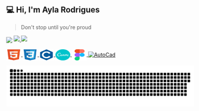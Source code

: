 ## 💻 Hi, I'm Ayla Rodrigues
>Don't stop until you're proud
<div>
  <img src="https://media.discordapp.net/attachments/817092151082483763/879116804151201832/perfilgit.gif" width = "100px" align = "center">
  <a href="https://github.com/AylaRodrigues">
  <img height="150em" src="https://github-readme-stats.vercel.app/api?username=AylaRodrigues&show_icons=true&theme=jolly&include_all_commits=true&count_private=true"/>
  <img height="126em" src="https://github-readme-stats.vercel.app/api/top-langs/?username=AylaRodrigues&layout=compact&langs_count=7&theme=jolly"/>
</div>

<div style="display: inline_block"><br>
  <img align="center" alt="HTML" height="30" width ="40" src="https://raw.githubusercontent.com/devicons/devicon/master/icons/html5/html5-original.svg">
  <img align="center" alt="CSS" height="30" width ="40" src="https://raw.githubusercontent.com/devicons/devicon/master/icons/css3/css3-original.svg">
  <img align="center" alt="C" height="30" width ="40" src="https://raw.githubusercontent.com/devicons/devicon/00f02ef57fb7601fd1ddcc2fe6fe670fef3ae3e4/icons/c/c-plain.svg">
  <img align="center" alt="Canva" height="30" width ="40" src="https://raw.githubusercontent.com/devicons/devicon/00f02ef57fb7601fd1ddcc2fe6fe670fef3ae3e4/icons/canva/canva-original.svg">
  <img align="center" alt="Figma" height="30" width ="40" src="https://raw.githubusercontent.com/devicons/devicon/00f02ef57fb7601fd1ddcc2fe6fe670fef3ae3e4/icons/figma/figma-original.svg">
  <img align="center" alt="AutoCad" height="30" src="https://img.icons8.com/fluency/2x/autocad.png">
</div>
  
![Snake animation](https://github.com/AylaRodrigues/AylaRodrigues/blob/output/github-contribution-grid-snake.svg)
    
  
  

